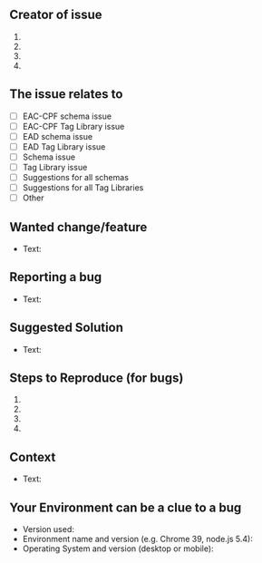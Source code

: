 <!--- Provide a general summary of the issue in the Title above -->

## Creator of issue
<!--- State your name, affiliation and ways to reach you -->
<!--- Use the four lines and write after the dot-->
1.
2.
3.
4.

## The issue relates to
<!--- Make an 'x' replacing the ' ' (space) inside the brackets to mark your choice. -->
- [ ] EAC-CPF schema issue
- [ ] EAC-CPF Tag Library issue
- [ ] EAD schema issue
- [ ] EAD Tag Library issue
- [ ] Schema issue
- [ ] Tag Library issue
- [ ] Suggestions for all schemas
- [ ] Suggestions for all Tag Libraries
- [ ] Other

## Wanted change/feature
<!--- If you're describing a feature, tell us what should happen -->
<!--- If you're suggesting a change/improvement, tell us how it should work -->
<!--- Write your text after the "Text:" -->
* Text: 

## Reporting a bug
<!--- If describing a bug, tell us what happens instead of the expected behavior -->
<!--- If suggesting a change/improvement, explain the difference from current behavior -->
<!--- Write your text after the "Text:" -->
* Text:

## Suggested Solution
<!--- Not obligatory, but suggest a fix/reason for the bug, -->
<!--- or ideas how to implement the addition or change -->
<!--- Write your text after the "Text:" -->
* Text: 

## Steps to Reproduce (for bugs)
<!--- Provide a link to a live example, or an unambiguous set of steps to -->
<!--- reproduce this bug. Include code to reproduce, if relevant -->
<!--- Use the four lines and write after the dot-->
1.
2.
3.
4.

## Context
<!--- How has this issue affected you? What are you trying to accomplish? -->
<!--- Providing context helps us come up with a solution that is most useful in the real world -->
<!--- Write your text after the "Text:" -->
* Text: 

## Your Environment can be a clue to a bug
<!--- Include as many relevant details about the environment you experienced the bug in -->
<!--- Write your text after the ":" -->
* Version used:
* Environment name and version (e.g. Chrome 39, node.js 5.4):
* Operating System and version (desktop or mobile):
